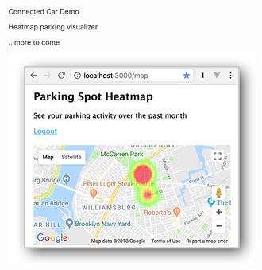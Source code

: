Connected Car Demo 

Heatmap parking visualizer

...more to come

![demo screenshot](https://raw.githubusercontent.com/stpangia/connected-car-demo1/master/public/images/project-graphic.png)


